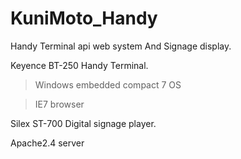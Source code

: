 # KuniMoto_Handy
Handy Terminal api web system And Signage display.

Keyence BT-250 Handy Terminal.
  >Windows embedded compact 7 OS

  >IE7 browser

Silex ST-700 Digital signage player.

Apache2.4 server
